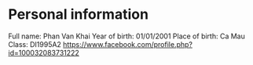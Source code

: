 # Personal information
Full name: Phan Van Khai
Year of birth: 01/01/2001
Place of birth: Ca Mau
Class: DI1995A2
https://www.facebook.com/profile.php?id=100032083731222
